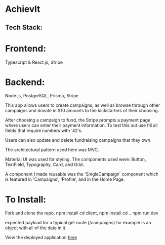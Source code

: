 # AchievIt

## Tech Stack:

# Frontend:

Typescript & React.js, Stripe

# Backend:

Node.js, PostgreSQL, Prisma, Stripe

This app allows users to create campaigns, as well as browse through other campaigns and donate in $10 amounts to the kickstarters of their choosing.

After choosing a campaign to fund, the Stripe prompts a payment page where users can enter their payment information. To test this out use fill all fields that require numbers with '42's.

Users can also update and delete fundraising campaigns that they own.

The architectural pattern used here was MVC.

Material UI was used for styling. The components used were: Button, TextField, Typography, Card, and Grid.

A component I made reusable was the 'SingleCampaign' component which is featured in 'Campaigns', 'Profile', and in the Home Page.

# To Install:

Fork and clone the repo.
npm install
cd client, npm install
cd ..
npm run dev

expected payload for a typical get route (/campaigns) for example is an object with all of the data in it.

View the deployed application [here](https://amber-kickstarter.herokuapp.com/)
